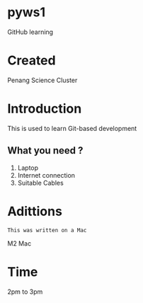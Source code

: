 # pyws1
GitHub learning

# Created
Penang Science Cluster

# Introduction

This is used to learn Git-based development

 ## What you need ?

 1. Laptop
 2. Internet connection
 3. Suitable Cables


 # Adittions
    This was written on a Mac
   M2 Mac

   # Time
   2pm to 3pm

 

